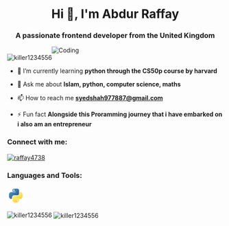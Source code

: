 <h1 align="center">Hi 👋, I'm Abdur Raffay</h1>
<h3 align="center">A passionate frontend developer from the United Kingdom</h3>
<img align="right" alt="Coding" width="400" src="https://cdn.dribbble.com/users/926537/screenshots/4502924/python-2.gif">

<p align="left"> <img src="https://komarev.com/ghpvc/?username=killer1234556&label=Profile%20views&color=0e75b6&style=flat" alt="killer1234556" /> </p>

- 🌱 I’m currently learning **python through the CS50p course by harvard**

- 💬 Ask me about **Islam, python, computer science, maths**

- 📫 How to reach me **syedshah977887@gmail.com**

- ⚡ Fun fact **Alongside this Proramming journey that i have embarked on i also am an entrepreneur**

<h3 align="left">Connect with me:</h3>
<p align="left">
<a href="https://instagram.com/raffay4738" target="blank"><img align="center" src="https://raw.githubusercontent.com/rahuldkjain/github-profile-readme-generator/master/src/images/icons/Social/instagram.svg" alt="raffay4738" height="30" width="40" /></a>
</p>

<h3 align="left">Languages and Tools:</h3>
<p align="left"> <a href="https://www.python.org" target="_blank" rel="noreferrer"> <img src="https://raw.githubusercontent.com/devicons/devicon/master/icons/python/python-original.svg" alt="python" width="40" height="40"/> </a> </p>

<p><img align="left" src="https://github-readme-stats.vercel.app/api/top-langs?username=killer1234556&show_icons=true&locale=en&layout=compact" alt="killer1234556" /></p>

<p>&nbsp;<img align="center" src="https://github-readme-stats.vercel.app/api?username=killer1234556&show_icons=true&locale=en" alt="killer1234556" /></p>

